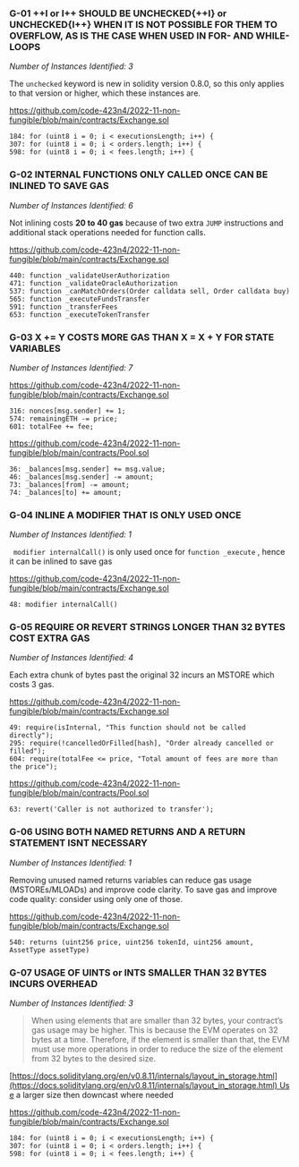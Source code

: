 ### G-01 ++I or I++ SHOULD BE UNCHECKED{++I} or UNCHECKED{I++} WHEN IT IS NOT POSSIBLE FOR THEM TO OVERFLOW, AS IS THE CASE WHEN USED IN FOR- AND WHILE-LOOPS

*Number of Instances Identified: 3*

The `unchecked` keyword is new in solidity version 0.8.0, so this only applies to that version or higher, which these instances are. 

https://github.com/code-423n4/2022-11-non-fungible/blob/main/contracts/Exchange.sol

```
184: for (uint8 i = 0; i < executionsLength; i++) {
307: for (uint8 i = 0; i < orders.length; i++) {
598: for (uint8 i = 0; i < fees.length; i++) {
```

### G-02 INTERNAL FUNCTIONS ONLY CALLED ONCE CAN BE INLINED TO SAVE GAS

*Number of Instances Identified: 6*

Not inlining costs **20 to 40 gas** because of two extra `JUMP` instructions and additional stack operations needed for function calls.

https://github.com/code-423n4/2022-11-non-fungible/blob/main/contracts/Exchange.sol

```
440: function _validateUserAuthorization
471: function _validateOracleAuthorization
537: function _canMatchOrders(Order calldata sell, Order calldata buy)
565: function _executeFundsTransfer
591: function _transferFees
653: function _executeTokenTransfer
```

### G-03 X += Y COSTS MORE GAS THAN X = X + Y FOR STATE VARIABLES

*Number of Instances Identified: 7*

https://github.com/code-423n4/2022-11-non-fungible/blob/main/contracts/Exchange.sol

```
316: nonces[msg.sender] += 1;
574: remainingETH -= price;
601: totalFee += fee;
```

https://github.com/code-423n4/2022-11-non-fungible/blob/main/contracts/Pool.sol

```
36: _balances[msg.sender] += msg.value;
46: _balances[msg.sender] -= amount;
73: _balances[from] -= amount;
74: _balances[to] += amount;
```

### G-04 INLINE A MODIFIER THAT IS ONLY USED ONCE

*Number of Instances Identified: 1*

` modifier internalCall()` is only used once for `function _execute` , hence it can be inlined to save gas

https://github.com/code-423n4/2022-11-non-fungible/blob/main/contracts/Exchange.sol

```
48: modifier internalCall()
```

### G-05 REQUIRE OR REVERT STRINGS LONGER THAN 32 BYTES COST EXTRA GAS

*Number of Instances Identified: 4*

Each extra chunk of bytes past the original 32 incurs an MSTORE which costs 3 gas.

https://github.com/code-423n4/2022-11-non-fungible/blob/main/contracts/Exchange.sol

```
49: require(isInternal, "This function should not be called directly");
295: require(!cancelledOrFilled[hash], "Order already cancelled or filled");
604: require(totalFee <= price, "Total amount of fees are more than the price");
```

https://github.com/code-423n4/2022-11-non-fungible/blob/main/contracts/Pool.sol

```
63: revert('Caller is not authorized to transfer');
```

### G-06 USING BOTH NAMED RETURNS AND A RETURN STATEMENT ISNT NECESSARY

*Number of Instances Identified: 1*

Removing unused named returns variables can reduce gas usage (MSTOREs/MLOADs) and improve code clarity. To save gas and improve code quality: consider using only one of those.

https://github.com/code-423n4/2022-11-non-fungible/blob/main/contracts/Exchange.sol

```
540: returns (uint256 price, uint256 tokenId, uint256 amount, AssetType assetType)
```


### G-07 USAGE OF UINTS or INTS SMALLER THAN 32 BYTES INCURS OVERHEAD

*Number of Instances Identified: 3*

> When using elements that are smaller than 32 bytes, your contract’s gas usage may be higher. This is because the EVM operates on 32 bytes at a time. Therefore, if the element is smaller than that, the EVM must use more operations in order to reduce the size of the element from 32 bytes to the desired size.

[https://docs.soliditylang.org/en/v0.8.11/internals/layout_in_storage.html](https://docs.soliditylang.org/en/v0.8.11/internals/layout_in_storage.html) Use a larger size then downcast where needed

https://github.com/code-423n4/2022-11-non-fungible/blob/main/contracts/Exchange.sol

```
184: for (uint8 i = 0; i < executionsLength; i++) {
307: for (uint8 i = 0; i < orders.length; i++) {
598: for (uint8 i = 0; i < fees.length; i++) {
```